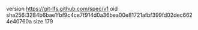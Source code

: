 version https://git-lfs.github.com/spec/v1
oid sha256:3284b6bae1fbf9c4ce7f914d0a36bea00e81721afbf399fd02dec6624e40760a
size 179
